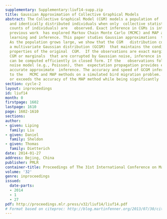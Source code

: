 ```yaml
---
supplementary: Supplementary:liuf14-supp.zip
title: Gaussian Approximation of Collective Graphical Models
abstract: The Collective Graphical Model (CGM) models a population of  independent
  and identically distributed individuals when only  collective statistics (i.e.,
  counts of individuals) are   observed. Exact inference in CGMs is intractable, and
  previous work  has explored Markov Chain Monte Carlo (MCMC) and MAP approximations  for
  learning and inference. This paper studies Gaussian approximations  to the CGM.
  As the population grows large, we show that the CGM   distribution converges to
  a multivariate Gaussian distribution (GCGM)  that maintains the conditional independence
  properties of the original  CGM.  If the observations are exact marginals of the
  CGM or marginals  that are corrupted by Gaussian noise, inference in the GCGM  approximation
  can be computed efficiently in closed form. If the   observations follow a different
  noise model (e.g., Poisson), then  expectation propagation provides efficient and
  accurate approximate  inference. The accuracy and speed of GCGM inference is compared
  to the   MCMC and MAP methods on a simulated bird migration problem. The GCGM  matches
  or exceeds the accuracy of the MAP method while being significantly  faster.
section: cycle-2
layout: inproceedings
id: liuf14
month: 0
firstpage: 1602
lastpage: 1610
page: 1602-1610
sections: 
author:
- given: Liping
  family: Liu
- given: Daniel
  family: Sheldon
- given: Thomas
  family: Dietterich
date: 2014-01-27
address: Bejing, China
publisher: PMLR
container-title: Proceedings of The 31st International Conference on Machine Learning
volume: '32'
genre: inproceedings
issued:
  date-parts:
  - 2014
  - 1
  - 27
pdf: http://proceedings.mlr.press/v32/liuf14/liuf14.pdf
# Format based on citeproc: http://blog.martinfenner.org/2013/07/30/citeproc-yaml-for-bibliographies/
---
```

